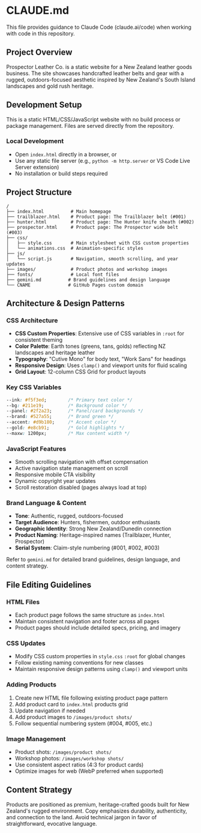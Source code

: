 # CLAUDE.md

This file provides guidance to Claude Code (claude.ai/code) when working with code in this repository.

## Project Overview

Prospector Leather Co. is a static website for a New Zealand leather goods business. The site showcases handcrafted leather belts and gear with a rugged, outdoors-focused aesthetic inspired by New Zealand's South Island landscapes and gold rush heritage.

## Development Setup

This is a static HTML/CSS/JavaScript website with no build process or package management. Files are served directly from the repository.

### Local Development
- Open `index.html` directly in a browser, or
- Use any static file server (e.g., `python -m http.server` or VS Code Live Server extension)
- No installation or build steps required

## Project Structure

```
/
├── index.html          # Main homepage
├── trailblazer.html    # Product page: The Trailblazer belt (#001)
├── hunter.html         # Product page: The Hunter knife sheath (#002)
├── prospector.html     # Product page: The Prospector wide belt (#003)
├── css/
│   ├── style.css       # Main stylesheet with CSS custom properties
│   └── animations.css  # Animation-specific styles
├── js/
│   └── script.js       # Navigation, smooth scrolling, and year updates
├── images/             # Product photos and workshop images
├── fonts/              # Local font files
├── gemini.md          # Brand guidelines and design language
└── CNAME              # GitHub Pages custom domain
```

## Architecture & Design Patterns

### CSS Architecture
- **CSS Custom Properties**: Extensive use of CSS variables in `:root` for consistent theming
- **Color Palette**: Earth tones (greens, tans, golds) reflecting NZ landscapes and heritage leather
- **Typography**: "Cutive Mono" for body text, "Work Sans" for headings
- **Responsive Design**: Uses `clamp()` and viewport units for fluid scaling
- **Grid Layout**: 12-column CSS Grid for product layouts

### Key CSS Variables
```css
--ink: #f5f3ed;        /* Primary text color */
--bg: #211e19;         /* Background color */
--panel: #2f2a23;      /* Panel/card backgrounds */
--brand: #527a55;      /* Brand green */
--accent: #d9b180;     /* Accent color */
--gold: #e8cb91;       /* Gold highlights */
--maxw: 1200px;        /* Max content width */
```

### JavaScript Features
- Smooth scrolling navigation with offset compensation
- Active navigation state management on scroll
- Responsive mobile CTA visibility
- Dynamic copyright year updates
- Scroll restoration disabled (pages always load at top)

### Brand Language & Content
- **Tone**: Authentic, rugged, outdoors-focused
- **Target Audience**: Hunters, fishermen, outdoor enthusiasts
- **Geographic Identity**: Strong New Zealand/Dunedin connection
- **Product Naming**: Heritage-inspired names (Trailblazer, Hunter, Prospector)
- **Serial System**: Claim-style numbering (#001, #002, #003)

Refer to `gemini.md` for detailed brand guidelines, design language, and content strategy.

## File Editing Guidelines

### HTML Files
- Each product page follows the same structure as `index.html`
- Maintain consistent navigation and footer across all pages
- Product pages should include detailed specs, pricing, and imagery

### CSS Updates
- Modify CSS custom properties in `style.css` `:root` for global changes
- Follow existing naming conventions for new classes
- Maintain responsive design patterns using `clamp()` and viewport units

### Adding Products
1. Create new HTML file following existing product page pattern
2. Add product card to `index.html` products grid
3. Update navigation if needed
4. Add product images to `/images/product shots/`
5. Follow sequential numbering system (#004, #005, etc.)

### Image Management
- Product shots: `/images/product shots/`
- Workshop photos: `/images/workshop shots/`
- Use consistent aspect ratios (4:3 for product cards)
- Optimize images for web (WebP preferred when supported)

## Content Strategy

Products are positioned as premium, heritage-crafted goods built for New Zealand's rugged environment. Copy emphasizes durability, authenticity, and connection to the land. Avoid technical jargon in favor of straightforward, evocative language.